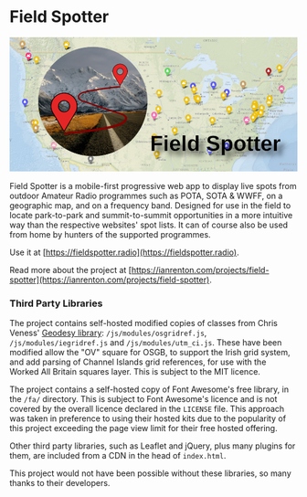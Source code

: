 # Field Spotter

![Field Spotter banner image](./img/banner.png)

Field Spotter is a mobile-first progressive web app to display live spots from outdoor Amateur Radio programmes such as POTA, SOTA & WWFF, on a geographic map, and on a frequency band. Designed for use in the field to locate park-to-park and summit-to-summit opportunities in a more intuitive way than the respective websites' spot lists. It can of course also be used from home by hunters of the supported programmes.

Use it at [https://fieldspotter.radio](https://fieldspotter.radio).

Read more about the project at [https://ianrenton.com/projects/field-spotter](https://ianrenton.com/projects/field-spotter).

### Third Party Libraries

The project contains self-hosted modified copies of classes from Chris Veness' [Geodesy library](https://github.com/chrisveness/geodesy/): `/js/modules/osgridref.js`, `/js/modules/iegridref.js` and `/js/modules/utm_ci.js`. These have been modified allow the "OV" square for OSGB, to support the Irish grid system, and add parsing of Channel Islands grid references, for use with the Worked All Britain squares layer. This is subject to the MIT licence.

The project contains a self-hosted copy of Font Awesome's free library, in the `/fa/` directory. This is subject to Font Awesome's licence and is not covered by the overall licence declared in the `LICENSE` file. This approach was taken in preference to using their hosted kits due to the popularity of this project exceeding the page view limit for their free hosted offering.

Other third party libraries, such as Leaflet and jQuery, plus many plugins for them, are included from a CDN in the head of `index.html`.

This project would not have been possible without these libraries, so many thanks to their developers.
